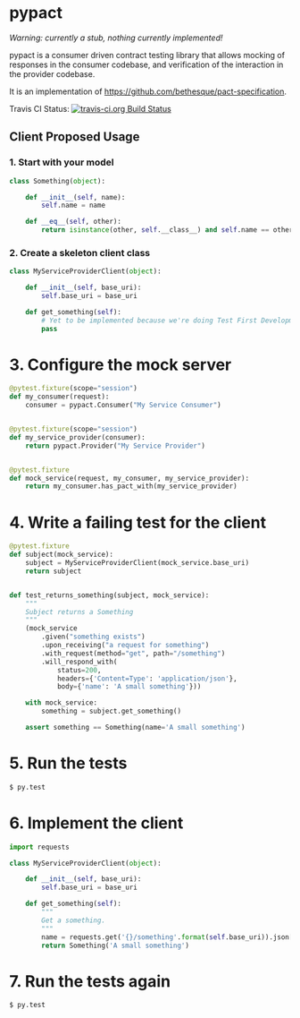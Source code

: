 # pypact

*Warning: currently a stub, nothing currently implemented!*

pypact is a consumer driven contract testing library that allows mocking of
responses in the consumer codebase, and verification of the interaction in the
provider codebase.

It is an implementation of https://github.com/bethesque/pact-specification.

Travis CI Status: [![travis-ci.org Build Status](https://travis-ci.org/hartror/pypact.png)](https://travis-ci.org/hartror/pypact)


## Client Proposed Usage

### 1. Start with your model

```python
class Something(object):

    def __init__(self, name):
        self.name = name

    def __eq__(self, other):
        return isinstance(other, self.__class__) and self.name == other.name
```

### 2. Create a skeleton client class

```python
class MyServiceProviderClient(object):

    def __init__(self, base_uri):
        self.base_uri = base_uri

    def get_something(self):
        # Yet to be implemented because we're doing Test First Development...
        pass
```

# 3. Configure the mock server

```python
@pytest.fixture(scope="session")
def my_consumer(request):
    consumer = pypact.Consumer("My Service Consumer")


@pytest.fixture(scope="session")
def my_service_provider(consumer):
    return pypact.Provider("My Service Provider")


@pytest.fixture
def mock_service(request, my_consumer, my_service_provider):
    return my_consumer.has_pact_with(my_service_provider)
```

# 4. Write a failing test for the client

```python
@pytest.fixture
def subject(mock_service):
    subject = MyServiceProviderClient(mock_service.base_uri)
    return subject


def test_returns_something(subject, mock_service):
    """
    Subject returns a Something
    """
    (mock_service
        .given("something exists")
        .upon_receiving("a request for something")
        .with_request(method="get", path="/something")
        .will_respond_with(
            status=200,
            headers={'Content=Type': 'application/json'},
            body={'name': 'A small something'}))

    with mock_service:
        something = subject.get_something()

    assert something == Something(name='A small something')
```

# 5. Run the tests

```bash
$ py.test
```

# 6. Implement the client

```python
import requests

class MyServiceProviderClient(object):

    def __init__(self, base_uri):
        self.base_uri = base_uri

    def get_something(self):
        """
        Get a something.
        """
        name = requests.get('{}/something'.format(self.base_uri)).json['name']
        return Something('A small something')
```

# 7. Run the tests again

```bash
$ py.test
```

